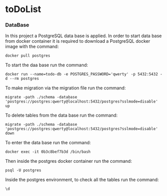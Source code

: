 # toDoList

### DataBase

In this project a PostgreSQL data base is applied. In order to start data base from docker container it is required to download a PostgreSQL docker image with the command:

```
docker pull postgres
```
To start the daa base run the command:

```
docker run --name=todo-db -e POSTGRES_PASSWORD='qwerty' -p 5432:5432 -d --rm postgres
```
To make migration via the migration file run the command:
```
migrate -path ./schema -database 'postgres://postgres:qwerty@localhost:5432/postgres?sslmode=disable' up
```

To delete tables from the data base run the command:
```
migrate -path ./schema -database 'postgres://postgres:qwerty@localhost:5432/postgres?sslmode=disable' down
```

To enter the data base run the command:
```
docker exec -it 0b3c8bef7b3d /bin/bash
```
Then inside the postgres docker container run the command:
```
psql -U postgres
```
Inside the postgres environment, to check all the tables run the command:
```
\d
```